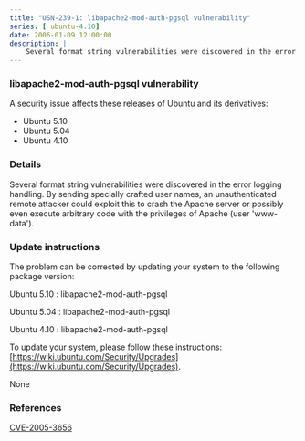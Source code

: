 ```yaml
---
title: "USN-239-1: libapache2-mod-auth-pgsql vulnerability"
series: [ ubuntu-4.10]
date: 2006-01-09 12:00:00
description: |
    Several format string vulnerabilities were discovered in the error logging handling. By sending specially crafted user names, an unauthenticated remote attacker could exploit this to crash the Apache server or possibly even execute arbitrary code with the privileges of Apache (user &#39;www-data&#39;).
--- 
```

 
 


### libapache2-mod-auth-pgsql vulnerability

A security issue affects these releases of Ubuntu and its derivatives:

* Ubuntu 5.10
* Ubuntu 5.04
* Ubuntu 4.10

### Details

Several format string vulnerabilities were discovered in the error logging handling. By sending specially crafted user names, an unauthenticated remote attacker could exploit this to crash the Apache server or possibly even execute arbitrary code with the privileges of Apache (user &#39;www-data&#39;).

### Update instructions

The problem can be corrected by updating your system to the following package version:

Ubuntu 5.10
 : libapache2-mod-auth-pgsql 

Ubuntu 5.04
 : libapache2-mod-auth-pgsql 

Ubuntu 4.10
 : libapache2-mod-auth-pgsql 

To update your system, please follow these instructions: [https://wiki.ubuntu.com/Security/Upgrades](https://wiki.ubuntu.com/Security/Upgrades).

None

### References

 
 [CVE-2005-3656](http://people.ubuntu.com/~ubuntu-security/cve/CVE-2005-3656)
 

